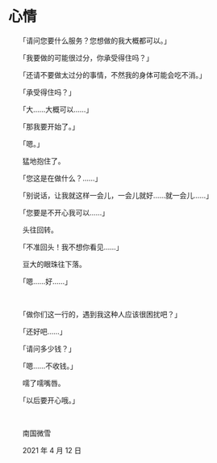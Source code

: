 # 心情

　　「请问您要什么服务？您想做的我大概都可以。」

　　「我要做的可能很过分，你承受得住吗？」

　　「还请不要做太过分的事情，不然我的身体可能会吃不消。」

　　「承受得住吗？」

　　「大……大概可以……」

　　「那我要开始了。」

　　「嗯。」

　　猛地抱住了。

　　「您这是在做什么？……」

　　「别说话，让我就这样一会儿，一会儿就好……就一会儿……」

　　「您要是不开心我可以……」

　　头往回转。

　　「不准回头！我不想你看见……」

　　豆大的眼珠往下落。

　　「嗯……好……」

<br>

　　「做你们这一行的，遇到我这种人应该很困扰吧？」

　　「还好吧……」

　　「请问多少钱？」

　　「嗯……不收钱。」

　　嚅了嚅嘴唇。

　　「以后要开心哦。」

<br>

　　南国微雪

　　2021 年 4 月 12 日

